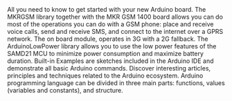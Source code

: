 <EssentialsColumn title="First Steps">
  <EssentialElement title="Quickstart Guide" type="getting-started">
    All you need to know to get started with your new Arduino board.
  </EssentialElement>

  
</EssentialsColumn>

<EssentialsColumn title="Suggested Libraries">

  <EssentialElement title="MKRGSM" type="library" link="https://www.arduino.cc/en/Reference/MKRGSM">
   The MKRGSM library together with the MKR GSM 1400 board allows you can do most of the operations you can do with a GSM phone: place and receive voice calls, send and receive SMS, and connect to the internet over a GPRS network. The on board module, operates in 3G with a 2G fallback.
  </EssentialElement>

  <EssentialElement title="ArduinoLowPower" type="library" link="https://www.arduino.cc/en/Reference/ArduinoLowPower">
    The ArduinoLowPower library allows you to use the low power features of the SAMD21 MCU to minimize power consumption and maximize battery duration.
  </EssentialElement>

</EssentialsColumn>

<EssentialsColumn title="Arduino Basics">
  <EssentialElement title="Built-in Examples" type="tutorial" link="/built-in-examples/">
    Built-in Examples are sketches included in the Arduino IDE and demonstrate all basic Arduino commands. 
  </EssentialElement>
  <EssentialElement title="Learn" type="resource" link="/learn">
    Discover interesting articles, principles and techniques related to the Arduino ecosystem.
  </EssentialElement>
  <EssentialElement title="Language References" type="resource" link="https://www.arduino.cc/reference/en/">
  Arduino programming language can be divided in three main parts: functions, values (variables and constants), and structure.
  </EssentialElement>
</EssentialsColumn>